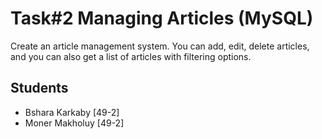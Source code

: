 # Task#2 Managing Articles (MySQL)

Create an article management system. You can add, edit, delete articles, and you can also get a list of articles with filtering options.


## Students
- Bshara Karkaby [49-2]
- Moner Makholuy [49-2]
